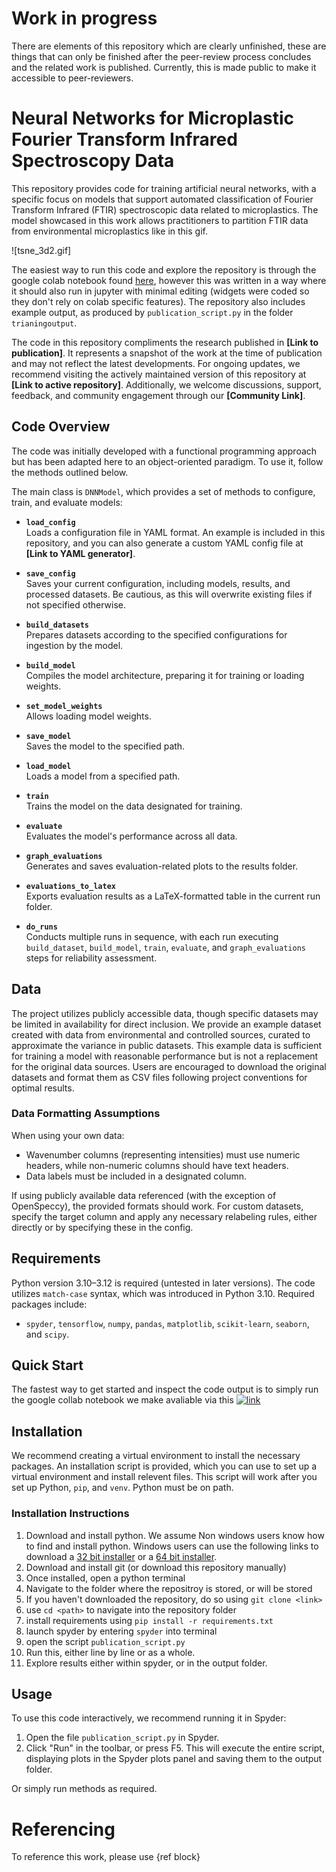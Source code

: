 # Work in progress
There are elements of this repository which are clearly unfinished, these are things that can only be finished after the peer-review process concludes and the related work is published. Currently, this is made public to make it accessible to peer-reviewers.

# Neural Networks for Microplastic Fourier Transform Infrared Spectroscopy Data

This repository provides code for training artificial neural networks, with a specific focus on models that support automated classification of Fourier Transform Infrared (FTIR) spectroscopic data related to microplastics. The model showcased in this work allows practitioners to partition FTIR data from environmental microplastics like in this gif.

![tsne_3d2.gif]

The easiest way to run this code and explore the repository is through the google colab notebook found [here](https://colab.research.google.com/drive/17tDtN3pFHYkQCpytrv1TYdfoJkn8snik?usp=sharing), however this was written in a way where it should also run in jupyter with minimal editing (widgets were coded so they don't rely on colab specific features). The repository also includes example output, as produced by `publication_script.py` in the folder `trianingoutput`.

The code in this repository compliments the research published in **[Link to publication]**. It represents a snapshot of the work at the time of publication and may not reflect the latest developments. For ongoing updates, we recommend visiting the actively maintained version of this repository at **[Link to active repository]**. Additionally, we welcome discussions, support, feedback, and community engagement through our **[Community Link]**.

## Code Overview

The code was initially developed with a functional programming approach but has been adapted here to an object-oriented paradigm. To use it, follow the methods outlined below.

The main class is `DNNModel`, which provides a set of methods to configure, train, and evaluate models:

- **`load_config`**  
  Loads a configuration file in YAML format. An example is included in this repository, and you can also generate a custom YAML config file at **[Link to YAML generator]**.

- **`save_config`**  
  Saves your current configuration, including models, results, and processed datasets. Be cautious, as this will overwrite existing files if not specified otherwise.

- **`build_datasets`**  
  Prepares datasets according to the specified configurations for ingestion by the model.

- **`build_model`**  
  Compiles the model architecture, preparing it for training or loading weights.

- **`set_model_weights`**  
  Allows loading model weights.

- **`save_model`**  
  Saves the model to the specified path.

- **`load_model`**  
  Loads a model from a specified path.

- **`train`**  
  Trains the model on the data designated for training.

- **`evaluate`**  
  Evaluates the model's performance across all data.

- **`graph_evaluations`**  
  Generates and saves evaluation-related plots to the results folder.

- **`evaluations_to_latex`**  
  Exports evaluation results as a LaTeX-formatted table in the current run folder.

- **`do_runs`**  
  Conducts multiple runs in sequence, with each run executing `build_dataset`, `build_model`, `train`, `evaluate`, and `graph_evaluations` steps for reliability assessment.

## Data

The project utilizes publicly accessible data, though specific datasets may be limited in availability for direct inclusion. We provide an example dataset created with data from environmental and controlled sources, curated to approximate the variance in public datasets. This example data is sufficient for training a model with reasonable performance but is not a replacement for the original data sources. Users are encouraged to download the original datasets and format them as CSV files following project conventions for optimal results.

### Data Formatting Assumptions

When using your own data:
- Wavenumber columns (representing intensities) must use numeric headers, while non-numeric columns should have text headers.
- Data labels must be included in a designated column.
  
If using publicly available data referenced (with the exception of OpenSpeccy), the provided formats should work. For custom datasets, specify the target column and apply any necessary relabeling rules, either directly or by specifying these in the config.

## Requirements

Python version 3.10–3.12 is required (untested in later versions). The code utilizes `match-case` syntax, which was introduced in Python 3.10. Required packages include:
- `spyder`, `tensorflow`, `numpy`, `pandas`, `matplotlib`, `scikit-learn`, `seaborn`, and `scipy`.

## Quick Start
The fastest way to get started and inspect the code output is to simply run the google collab notebook we make avaliable via this [![link](https://colab.research.google.com/assets/colab-badge.svg)](https://colab.research.google.com/drive/17tDtN3pFHYkQCpytrv1TYdfoJkn8snik?usp=sharing)
## Installation

We recommend creating a virtual environment to install the necessary packages. An installation script is provided, which you can use to set up a virtual environment and install relevent files. This script will work after you set up Python, `pip`, and `venv`. Python must be on path.

### Installation Instructions
1. Download and install python. We assume Non windows users know how to find and install python. Windows users can use the following links to download a [32 bit installer](https://www.python.org/ftp/python/3.11.9/python-3.11.9.exe) or a [64 bit installer](https://www.python.org/ftp/python/3.11.9/python-3.11.9-amd64.exe).
2. Download and install git (or download this repository manually)
4. Once installed, open a python terminal 
5. Navigate to the folder where the repositroy is stored, or will be stored
6. If you haven't downloaded the repository, do so using `git clone <link>`
7. use `cd <path>` to navigate into the repository folder
8. install requirements using `pip install -r requirements.txt`
9. launch spyder by entering `spyder` into terminal
10. open the script `publication_script.py`
11. Run this, either line by line or as a whole.
12. Explore results either within spyder, or in the output folder.

## Usage

To use this code interactively, we recommend running it in Spyder:

1. Open the file `publication_script.py` in Spyder.
2. Click "Run" in the toolbar, or press F5. This will execute the entire script, displaying plots in the Spyder plots panel and saving them to the output folder.

Or simply run methods as required.

# Referencing

To reference this work, please use {ref block}

